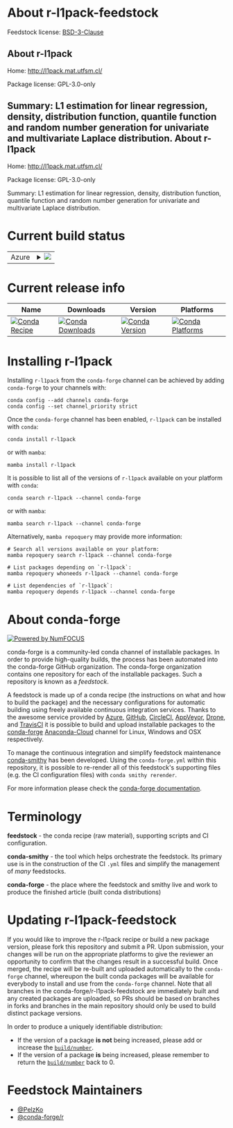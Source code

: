 About r-l1pack-feedstock
========================

Feedstock license: [BSD-3-Clause](https://github.com/conda-forge/r-l1pack-feedstock/blob/main/LICENSE.txt)

About r-l1pack
--------------

Home: http://l1pack.mat.utfsm.cl/

Package license: GPL-3.0-only

Summary: L1 estimation for linear regression, density, distribution function, quantile function and random number generation for univariate and multivariate Laplace distribution.
About r-l1pack
--------------

Home: http://l1pack.mat.utfsm.cl/

Package license: GPL-3.0-only

Summary: L1 estimation for linear regression, density, distribution function, quantile function and random number generation for univariate and multivariate Laplace distribution.

Current build status
====================


<table>
    
  <tr>
    <td>Azure</td>
    <td>
      <details>
        <summary>
          <a href="https://dev.azure.com/conda-forge/feedstock-builds/_build/latest?definitionId=14003&branchName=main">
            <img src="https://dev.azure.com/conda-forge/feedstock-builds/_apis/build/status/r-l1pack-feedstock?branchName=main">
          </a>
        </summary>
        <table>
          <thead><tr><th>Variant</th><th>Status</th></tr></thead>
          <tbody><tr>
              <td>linux_64_r_base4.2</td>
              <td>
                <a href="https://dev.azure.com/conda-forge/feedstock-builds/_build/latest?definitionId=14003&branchName=main">
                  <img src="https://dev.azure.com/conda-forge/feedstock-builds/_apis/build/status/r-l1pack-feedstock?branchName=main&jobName=linux&configuration=linux%20linux_64_r_base4.2" alt="variant">
                </a>
              </td>
            </tr><tr>
              <td>linux_64_r_base4.3</td>
              <td>
                <a href="https://dev.azure.com/conda-forge/feedstock-builds/_build/latest?definitionId=14003&branchName=main">
                  <img src="https://dev.azure.com/conda-forge/feedstock-builds/_apis/build/status/r-l1pack-feedstock?branchName=main&jobName=linux&configuration=linux%20linux_64_r_base4.3" alt="variant">
                </a>
              </td>
            </tr><tr>
              <td>osx_64_r_base4.2</td>
              <td>
                <a href="https://dev.azure.com/conda-forge/feedstock-builds/_build/latest?definitionId=14003&branchName=main">
                  <img src="https://dev.azure.com/conda-forge/feedstock-builds/_apis/build/status/r-l1pack-feedstock?branchName=main&jobName=osx&configuration=osx%20osx_64_r_base4.2" alt="variant">
                </a>
              </td>
            </tr><tr>
              <td>osx_64_r_base4.3</td>
              <td>
                <a href="https://dev.azure.com/conda-forge/feedstock-builds/_build/latest?definitionId=14003&branchName=main">
                  <img src="https://dev.azure.com/conda-forge/feedstock-builds/_apis/build/status/r-l1pack-feedstock?branchName=main&jobName=osx&configuration=osx%20osx_64_r_base4.3" alt="variant">
                </a>
              </td>
            </tr><tr>
              <td>win_64</td>
              <td>
                <a href="https://dev.azure.com/conda-forge/feedstock-builds/_build/latest?definitionId=14003&branchName=main">
                  <img src="https://dev.azure.com/conda-forge/feedstock-builds/_apis/build/status/r-l1pack-feedstock?branchName=main&jobName=win&configuration=win%20win_64_" alt="variant">
                </a>
              </td>
            </tr>
          </tbody>
        </table>
      </details>
    </td>
  </tr>
</table>

Current release info
====================

| Name | Downloads | Version | Platforms |
| --- | --- | --- | --- |
| [![Conda Recipe](https://img.shields.io/badge/recipe-r--l1pack-green.svg)](https://anaconda.org/conda-forge/r-l1pack) | [![Conda Downloads](https://img.shields.io/conda/dn/conda-forge/r-l1pack.svg)](https://anaconda.org/conda-forge/r-l1pack) | [![Conda Version](https://img.shields.io/conda/vn/conda-forge/r-l1pack.svg)](https://anaconda.org/conda-forge/r-l1pack) | [![Conda Platforms](https://img.shields.io/conda/pn/conda-forge/r-l1pack.svg)](https://anaconda.org/conda-forge/r-l1pack) |

Installing r-l1pack
===================

Installing `r-l1pack` from the `conda-forge` channel can be achieved by adding `conda-forge` to your channels with:

```
conda config --add channels conda-forge
conda config --set channel_priority strict
```

Once the `conda-forge` channel has been enabled, `r-l1pack` can be installed with `conda`:

```
conda install r-l1pack
```

or with `mamba`:

```
mamba install r-l1pack
```

It is possible to list all of the versions of `r-l1pack` available on your platform with `conda`:

```
conda search r-l1pack --channel conda-forge
```

or with `mamba`:

```
mamba search r-l1pack --channel conda-forge
```

Alternatively, `mamba repoquery` may provide more information:

```
# Search all versions available on your platform:
mamba repoquery search r-l1pack --channel conda-forge

# List packages depending on `r-l1pack`:
mamba repoquery whoneeds r-l1pack --channel conda-forge

# List dependencies of `r-l1pack`:
mamba repoquery depends r-l1pack --channel conda-forge
```


About conda-forge
=================

[![Powered by
NumFOCUS](https://img.shields.io/badge/powered%20by-NumFOCUS-orange.svg?style=flat&colorA=E1523D&colorB=007D8A)](https://numfocus.org)

conda-forge is a community-led conda channel of installable packages.
In order to provide high-quality builds, the process has been automated into the
conda-forge GitHub organization. The conda-forge organization contains one repository
for each of the installable packages. Such a repository is known as a *feedstock*.

A feedstock is made up of a conda recipe (the instructions on what and how to build
the package) and the necessary configurations for automatic building using freely
available continuous integration services. Thanks to the awesome service provided by
[Azure](https://azure.microsoft.com/en-us/services/devops/), [GitHub](https://github.com/),
[CircleCI](https://circleci.com/), [AppVeyor](https://www.appveyor.com/),
[Drone](https://cloud.drone.io/welcome), and [TravisCI](https://travis-ci.com/)
it is possible to build and upload installable packages to the
[conda-forge](https://anaconda.org/conda-forge) [Anaconda-Cloud](https://anaconda.org/)
channel for Linux, Windows and OSX respectively.

To manage the continuous integration and simplify feedstock maintenance
[conda-smithy](https://github.com/conda-forge/conda-smithy) has been developed.
Using the ``conda-forge.yml`` within this repository, it is possible to re-render all of
this feedstock's supporting files (e.g. the CI configuration files) with ``conda smithy rerender``.

For more information please check the [conda-forge documentation](https://conda-forge.org/docs/).

Terminology
===========

**feedstock** - the conda recipe (raw material), supporting scripts and CI configuration.

**conda-smithy** - the tool which helps orchestrate the feedstock.
                   Its primary use is in the construction of the CI ``.yml`` files
                   and simplify the management of *many* feedstocks.

**conda-forge** - the place where the feedstock and smithy live and work to
                  produce the finished article (built conda distributions)


Updating r-l1pack-feedstock
===========================

If you would like to improve the r-l1pack recipe or build a new
package version, please fork this repository and submit a PR. Upon submission,
your changes will be run on the appropriate platforms to give the reviewer an
opportunity to confirm that the changes result in a successful build. Once
merged, the recipe will be re-built and uploaded automatically to the
`conda-forge` channel, whereupon the built conda packages will be available for
everybody to install and use from the `conda-forge` channel.
Note that all branches in the conda-forge/r-l1pack-feedstock are
immediately built and any created packages are uploaded, so PRs should be based
on branches in forks and branches in the main repository should only be used to
build distinct package versions.

In order to produce a uniquely identifiable distribution:
 * If the version of a package **is not** being increased, please add or increase
   the [``build/number``](https://docs.conda.io/projects/conda-build/en/latest/resources/define-metadata.html#build-number-and-string).
 * If the version of a package **is** being increased, please remember to return
   the [``build/number``](https://docs.conda.io/projects/conda-build/en/latest/resources/define-metadata.html#build-number-and-string)
   back to 0.

Feedstock Maintainers
=====================

* [@PelzKo](https://github.com/PelzKo/)
* [@conda-forge/r](https://github.com/conda-forge/r/)

